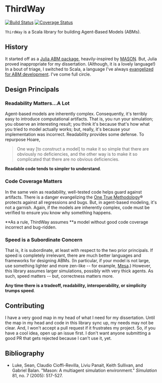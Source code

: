 # ThirdWay

[![Build Status](https://travis-ci.org/jbn/ThirdWay.svg?branch=master)](https://travis-ci.org/jbn/ThirdWay)
[![Coverage Status](https://coveralls.io/repos/jbn/ThirdWay/badge.svg?branch=master&service=github)](https://coveralls.io/github/jbn/ThirdWay?branch=master)

`ThirdWay` is a Scala library for building Agent-Based Models (ABMs). 

## History

It started off as a 
[Julia ABM package](https://github.com/jbn/ThirdWay.jl), 
heavily-inspired by 
[MASON](https://cs.gmu.edu/~eclab/projects/mason/). But, Julia 
proved inappropriate for my dissertation. (Although, it is a lovely language!)
In a bout of triage, I switched to Scala, a language I've always 
[evangelized for ABM development](https://github.com/jbn/ScalaOnMason). 
I've come full circle. 


## Design Principals 

### Readability Matters...A Lot

Agent-based models are inherently complex. Consequently, it's terribly easy to 
introduce computational artifacts. That is, you run your simulation; you 
observe an interesting result; you think it's because that's how what you 
tried to model actually works; but, really, it's because your implementation 
was incorrect. Readability provides some defense. To repurpose Hoare,

> One way [to construct a model] to make it so simple that there are obviously 
> no deficiencies, and the other way is to make it so complicated that there 
> are no obvious deficiencies.

**Readable code tends to simpler to understand**.


### Code Coverage Matters

In the same vein as readability, well-tested code helps guard against 
artifacts. There is a danger evangelizing the 
[One True Methodology](http://programming-motherfucker.com/)® protects against 
all regressions and bugs. But, in agent-based modeling, it's not a garnish. 
Again, if the models are inherently complex, code must be verified to ensure 
you know why something happens. 

**As a rule, ThirdWay assumes **a model without good code coverage incorrect 
and bug-ridden. 


### Speed is a Subordinate Concern

That is, it is subordinate, at least with respect to the two prior principals. 
If speed is completely irrelevant, there are much better languages and 
frameworks for designing ABMs. (In particular, if your model is not large, use 
something lighter and more zen-like -- for example, 
[Mesa](https://github.com/projectmesa/mesa).) However, this library assumes 
larger simulations, possibly with very thick agents. As such, speed matters -- 
but, correctness matters more. 

**Any time there is a tradeoff, readability, interoperability, or simplicity 
trumps speed**.


## Contributing 

I have a very good map in my head of what I need for my dissertation. Until 
the map in my head and code in this library sync up, my needs may not be 
clear. And, I won't accept a pull request if it frustrates my project. So, if 
you have a cool idea, open up an issue first. I don't want anyone submitting a 
good PR that gets rejected because I can't use it, yet.


## Bibliography

- Luke, Sean, Claudio Cioffi-Revilla, Liviu Panait, Keith Sullivan, and 
  Gabriel Balan. "Mason: A multiagent simulation environment." *Simulation* 
  81, no. 7 (2005): 517-527.
